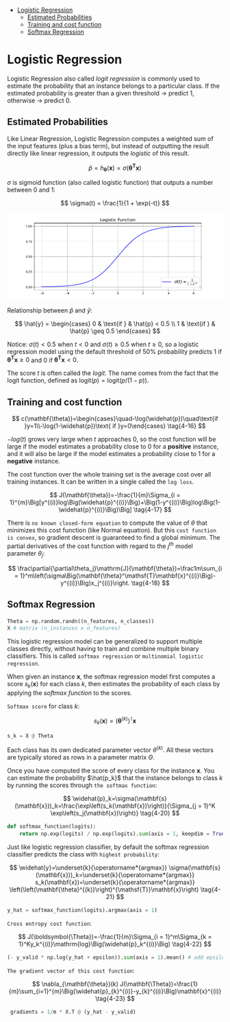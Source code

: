 - [Logistic Regression](#logistic-regression)
  - [Estimated Probabilities](#estimated-probabilities)
  - [Training and cost function](#training-and-cost-function)
  - [Softmax Regression](#softmax-regression)


# Logistic Regression

Logistic Regression also called *logit regression* is commonly used to estimate the probability that an instance belongs to a particular class. If the estimated probability is greater than a given threshold $\to$ predict 1, otherwise $\to$ predict 0.

## Estimated Probabilities

Like Linear Regression, Logistic Regression computes a weighted sum of the input features (plus a bias term), but instead of outputting the result directly like linear regression, it outputs the *logistic* of this result.

$$
\hat{p} = h_\mathbf{\theta}(\mathbf{x}) = \sigma(\mathbf{\theta^T x}) \tag{4-13}
$$

$\sigma$ is sigmoid function (also called logistic function) that outputs a number between 0 and 1:

$$
\sigma(t) = \frac{1}{1 + \exp(-t)}
$$

![sigmoid function](images/logistic_function.png)

Relationship between $\hat{p}$ and $\hat{y}$:

$$
\hat{y} = \begin{cases}
    0 & \text{if } & \hat{p} < 0.5 \\
    1 & \text{if } & \hat{p} \geq 0.5
\end{cases}
$$

Notice: $\sigma(t) < 0.5$ when $t < 0$ and $\sigma(t) \geq 0.5$ when $t \geq 0$, so a logistic regression model using the default threshold of $50\%$ probability predicts $1$ if $\mathbf{\theta^T x} \geq 0$ and $0$ if $\mathbf{\theta^T x} < 0$.

The score $t$ is often called the *logit*. The name comes from the fact that the logit function, defined as $\text{logit}(p) = \text{logit}(p / (1-p))$.

## Training and cost function

$$
c(\mathbf{\theta})=\begin{cases}\quad-\log(\widehat{p})\quad\text{if }y=1\\-\log(1-\widehat{p})\text{ if }y=0\end{cases} \tag{4-16}
$$

$-log(t)$ grows very large when $t$ approaches 0, so the cost function will be large if the model estimates a probability close to 0 for a **positive** instance, and it will also be large if the model estimates a probability close to 1 for a **negative** instance.

The cost function over the whole training set is the average cost over all training instances. It can be written in a single called the `log loss`. 

$$
J(\mathbf{\theta})=-\frac{1}{m}\Sigma_{i = 1}^{m}\Big[y^{(i)}log\Big(\widehat{p}^{(i)}\Big)+\Big(1-y^{(i)}\Big)log\Big(1-\widehat{p}^{(i)}\Big)\Big] \tag{4-17}
$$

There is `no known closed-form equation` to compute the value of $\theta$ that minimizes this cost function (like Normal equation). But this `cost function is convex`, so gradient descent is guaranteed to find a global minimum. The partial derivatives of the cost function with regard to the $j^{th}$ model parameter $\theta_j$:

$$
\frac\partial{\partial\theta_j}\mathrm{J}(\mathbf{\theta})=\frac1m\sum_{i = 1}^m\left(\sigma\Big(\mathbf{\theta}^\mathsf{T}\mathbf{x}^{(i)}\Big)-y^{(i)}\Big)x_j^{(i)}\right. \tag{4-18}
$$

## Softmax Regression

```python
Theta = np.random.randn((n_features, n_classes))
X # matrix (n_instances x n_features)
```

This logistic regression model can be generalized to support multiple classes directly, without having to train and combine multiple binary classifiers. This is called `softmax regression` or `multinomial logistic regression`.

When given an instance $\mathbf{x}$, the softmax regression model first computes a score $s_k(\mathbf{x})$ for each class $k$, then estimates the probability of each class by applying the *softmax function* to the scores.

`Softmax score` for class $k$:

$$
s_k(\mathbf{x})=\left(\mathbf{\theta}^{(k)}\right)^\intercal\mathbf{x} \tag{4-19}
$$

```python
s_k = X @ Theta
```

Each class has its own dedicated parameter vector $\theta^{(k)}$. All these vectors are typically stored as rows in a parameter matrix $\Theta$.

Once you have computed the score of every class for the instance $\mathbf{x}$. You can estimate the probability $\hat{p_k}$ that the instance belongs to class $k$ by running the scores through `the softmax function`:

$$
\widehat{p}_k=\sigma(\mathbf{s}(\mathbf{x}))_k=\frac{\exp\left(s_k(\mathbf{x})\right)}{\Sigma_{j = 1}^K \exp\left(s_j(\mathbf{x})\right)} \tag{4-20}
$$

```python
def softmax_function(logits):
    return np.exp(logits) / np.exp(logits).sum(axis = 1, keepdim = True)
```

Just like logistic regression classifier, by default the softmax regression classifier predicts the class with `highest probability`:

$$
\widehat{y}=\underset{k}{\operatorname*{argmax}} \sigma(\mathbf{s}(\mathbf{x}))_k=\underset{k}{\operatorname*{argmax}} s_k(\mathbf{x})=\underset{k}{\operatorname*{argmax}} \left(\left(\mathbf{\theta}^{(k)}\right)^{\mathsf{T}}\mathbf{x}\right) \tag{4-21}
$$

```python
y_hat = softmax_function(logits).argmax(axis = 1)
```

`Cross entropy cost function`:

$$
J(\boldsymbol{\Theta})=-\frac{1}{m}\Sigma_{i = 1}^m\Sigma_{k = 1}^Ky_k^{(i)}\mathrm{log}\Big(\widehat{p}_k^{(i)}\Big) \tag{4-22}
$$

```python
(- y_valid * np.log(y_hat + epsilon)).sum(axis = 1).mean() # add epsilon to avoid log(0) situation
```

`The gradient vector of this cost function`:

$$
\nabla_{\mathbf{\theta}}(k) J(\mathbf{\Theta})=\frac{1}{m}\sum_{i=1}^{m}\Big(\widehat{p}_{k}^{(i)}-y_{k}^{(i)}\Big)\mathbf{x}^{(i)} \tag{4-23}
$$

```python
 gradients = 1/m * X.T @ (y_hat - y_valid)
```

